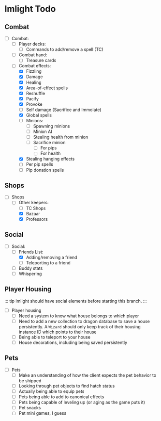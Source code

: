 # Imlight Todo

## Combat

- [ ] Combat:
  - [ ] Player decks:
    - [ ] Commands to add/remove a spell (TC)
  - [ ] Combat hand:
    - [ ] Treasure cards
  - [ ] Combat effects:
    - [x] Fizzling
    - [x] Damage
    - [x] Healing
    - [x] Area-of-effect spells
    - [x] Reshuffle
    - [x] Pacify
    - [x] Provoke
    - [ ] Self damage (Sacrifice and Immolate)
    - [x] Global spells
    - [ ] Minions:
      - [ ] Spawning minions
      - [ ] Minion AI
      - [ ] Stealing health from minion
      - [ ] Sacrifice minion
        - [ ] For pips
        - [ ] For health
    - [x] Stealing hanging effects
    - [ ] Per pip spells
    - [ ] Pip donation spells

## Shops

- [ ] Shops
  - [ ] Other keepers:
    - [ ] TC Shops
    - [x] Bazaar
    - [x] Professors

## Social

- [ ] Social:
  - [ ] Friends List:
    - [x] Adding/removing a friend
    - [ ] Teleporting to a friend
  - [ ] Buddy stats
  - [ ] Whispering

## Player Housing

::: tip
Imlight should have social elements before starting this branch.
:::

- [ ] Player housing
  - [ ] Need a system to know what house belongs to which player
  - [ ] Need to add a new collection to dragon database to save a house persistently. A `Wizard` should only keep track of their housing instance ID which points to their house
  - [ ] Being able to teleport to your house
  - [ ] House decorations, including being saved persistently

## Pets

- [ ] Pets
  - [ ] Make an understanding of how the client expects the pet behavior to be shipped
  - [ ] Looking through pet objects to find hatch status
  - [ ] Actually being able to equip pets
  - [ ] Pets being able to add to canonical effects
  - [ ] Pets being capable of leveling up (or aging as the game puts it)
  - [ ] Pet snacks
  - [ ] Pet mini games, I guess
